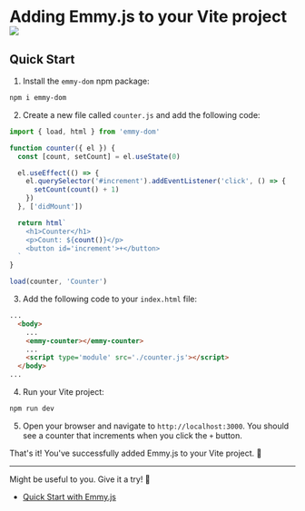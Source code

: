 # Adding Emmy.js to your Vite project <img class="inline h-[3rem]" src="https://cdn.jsdelivr.net/gh/devicons/devicon@latest/icons/vitejs/vitejs-original.svg" />
          
## Quick Start
1. Install the `emmy-dom` npm package:
```bash
npm i emmy-dom
```

2. Create a new file called `counter.js` and add the following code:
```javascript
import { load, html } from 'emmy-dom'

function counter({ el }) {
  const [count, setCount] = el.useState(0)

  el.useEffect(() => {
    el.querySelector('#increment').addEventListener('click', () => {
      setCount(count() + 1)
    })
  }, ['didMount'])

  return html`
    <h1>Counter</h1>
    <p>Count: ${count()}</p>
    <button id='increment'>+</button>
  `
}

load(counter, 'Counter')
```

3. Add the following code to your `index.html` file:
```html
...
  <body>
    ...
    <emmy-counter></emmy-counter>
    ...
    <script type='module' src='./counter.js'></script>
  </body>
...
```

4. Run your Vite project:
```bash
npm run dev
```

5. Open your browser and navigate to `http://localhost:3000`. You should see a counter that increments when you click the `+` button.

That's it! You've successfully added Emmy.js to your Vite project. 🚀

<hr>
Might be useful to you. Give it a try! 🚀

- [Quick Start with Emmy.js](/documentation)
